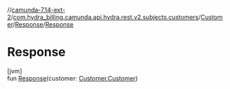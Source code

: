 //[camunda-7.14-ext-2](../../../../index.md)/[com.hydra_billing.camunda.api.hydra.rest.v2.subjects.customers](../../index.md)/[Customer](../index.md)/[Response](index.md)/[Response](-response.md)

# Response

[jvm]\
fun [Response](-response.md)(customer: [Customer.Customer](../-customer/index.md))
